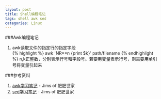 ```yaml
---
layout: post
title: Shell编程笔记
tags: shell awk sed
categories: Linux
---
```

###Awk编程笔记
1. awk读取文件的指定行的指定字段  
{% highlight %}
awk 'NR==n {print $k}' path/filename
{% endhighlight %}
n,k正整数，分别表示行号和字段号。若要用变量表示行号，则需要用单引号将变量引起来


###参考资料  
1. [awk学习笔记](http://man.lupaworld.com/content/manage/ringkee/awk.htm#id2861697) - Jims of 肥肥世家
2. [sed学习笔记](http://tsnc.zhongaokao.com/tsnc_wgrj/doc/sed.htm) - Jims of 肥肥世家
